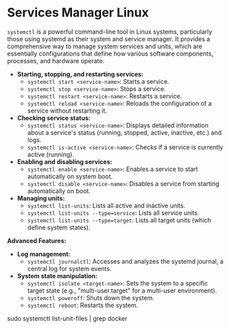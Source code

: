 # Services Manager Linux 

`systemctl` is a powerful command-line tool in Linux systems, particularly those using systemd as their system and service manager. It provides a comprehensive way to manage system services and units, which are essentially configurations that define how various software components, processes, and hardware operate. 


* **Starting, stopping, and restarting services:** 
   - `systemctl start <service-name>`: Starts a service.
   - `systemctl stop <service-name>`: Stops a service.
   - `systemctl restart <service-name>`: Restarts a service.
   - `systemctl reload <service-name>`: Reloads the configuration of a service without restarting it.
* **Checking service status:**
   - `systemctl status <service-name>`: Displays detailed information about a service's status (running, stopped, active, inactive, etc.) and logs.
   - `systemctl is-active <service-name>`: Checks if a service is currently active (running).
* **Enabling and disabling services:**
   - `systemctl enable <service-name>`: Enables a service to start automatically on system boot.
   - `systemctl disable <service-name>`: Disables a service from starting automatically on boot.
* **Managing units:**
   - `systemctl list-units`: Lists all active and inactive units.
   - `systemctl list-units --type=service`: Lists all service units.
   - `systemctl list-units --type=target`: Lists all target units (which define system states).

**Advanced Features:**

* **Log management:**
   - `systemctl journalctl`: Accesses and analyzes the systemd journal, a central log for system events.
* **System state manipulation:**
   - `systemctl isolate <target-name>`: Sets the system to a specific target state (e.g., "multi-user.target" for a multi-user environment).
   - `systemctl poweroff`: Shuts down the system.
   - `systemctl reboot`: Restarts the system.


sudo systemctl list-unit-files | grep docker
